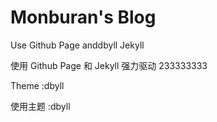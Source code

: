 Monburan's Blog
=======
Use Github Page anddbyll Jekyll


使用 Github Page 和 Jekyll 强力驱动 233333333


Theme :dbyll


使用主题 :dbyll